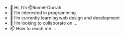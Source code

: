 - 👋 Hi, I’m @Romel-Durrah
- 👀 I’m interested in programming
- 🌱 I’m currently learning web design and development
- 💞️ I’m looking to collaborate on ...
- 📫 How to reach me ...

<!---
Romel-Durrah/Romel-Durrah is a ✨ special ✨ repository because its `README.md` (this file) appears on your GitHub profile.
You can click the Preview link to take a look at your changes.
--->
